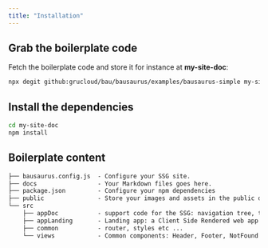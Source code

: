 ```yaml
---
title: "Installation"
---
```


## Grab the boilerplate code

Fetch the boilerplate code and store it for instance at **my-site-doc**:

```sh
npx degit github:grucloud/bau/bausaurus/examples/bausaurus-simple my-site-doc
```

## Install the dependencies

```sh
cd my-site-doc
npm install
```

## Boilerplate content

```txt
├── bausaurus.config.js  - Configure your SSG site.
├── docs                 - Your Markdown files goes here.
├── package.json         - Configure your npm dependencies
├── public               - Store your images and assets in the public directory.
└── src
    ├── appDoc           - support code for the SSG: navigation tree, table of content, breadcrumbs etc ...
    ├── appLanding       - Landing app: a Client Side Rendered web app for your landing page.
    ├── common           - router, styles etc ...
    └── views            - Common components: Header, Footer, NotFound
```
